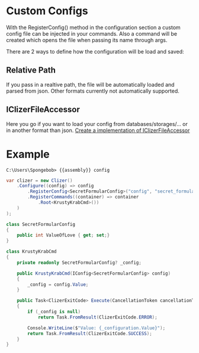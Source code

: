 # Custom Configs
With the RegisterConfig() method in the configuration section a custom config file can be injected in your commands.
Also a command will be created which opens the file when passing its name through args.

There are 2 ways to define how the configuration will be load and saved:

## Relative Path
If you pass in a realtive path, the file will be automatically loaded and parsed from json.
Other formats currently not automatically supported.

## IClizerFileAccessor
Here you go if you want to load your config from databases/storages/... or in another format than json.
[Create a implementation of IClizerFileAccessor](utils.md)

# Example

```batch
C:\Users\Spongebob> {{assembly}} config
```

```csharp
var clizer = new Clizer()
    .Configure((config) => config
        .RegisterConfig<SecretFormularConfig>("config", "secret_formula.json")
        .RegisterCommands((container) => container
            .Root<KrustyKrabCmd>())
    )
);

class SecretFormularConfig
{
    public int ValueOfLove { get; set;}
}

class KrustyKrabCmd 
{
    private readonly SecretFormularConfig? _config;

    public KrustyKrabCmd(IConfig<SecretFormularConfig> config)
    {
        _config = config.Value;
    }

    public Task<ClizerExitCode> Execute(CancellationToken cancellationToken)
    {
        if (_config is null)
            return Task.FromResult(ClizerExitCode.ERROR);

        Console.WriteLine($"Value: {_configuration.Value}");
        return Task.FromResult(ClizerExitCode.SUCCESS);
    }
}
```